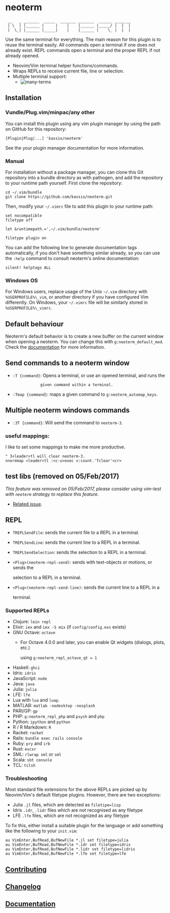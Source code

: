 # neoterm

```text
 __   _ _______  _____  _______ _______  ______ _______
 | \  | |______ |     |    |    |______ |_____/ |  |  |
 |  \_| |______ |_____|    |    |______ |    \_ |  |  |
```

Use the same terminal for everything. The main reason for this plugin is to reuse the terminal easily. All commands open a terminal if one does not already exist. REPL commands open a terminal and the proper REPL if not already opened.

* Neovim/Vim terminal helper functions/commands.
* Wraps REPLs to receive current file, line or selection.
* Multiple terminal support:
  * ![many-terms](https://cloud.githubusercontent.com/assets/120483/8921869/fe459572-34b1-11e5-93c9-c3b6f3b44719.gif)

## Installation

### Vundle/Plug.vim/minpac/any other

You can install this plugin using any vim plugin manager by using the path on GitHub for this repository:

```text
[Plugin|Plug|...] 'kassio/neoterm'
```

See the your plugin manager documentation for more information.

### Manual

For installation without a package manager, you can clone this Git repository into a bundle directory as with pathogen, and add the repository to your runtime path yourself. First clone the repository:

```text
cd ~/.vim/bundle
git clone https://github.com/kassio/neoterm.git
```

Then, modify your `~/.vimrc` file to add this plugin to your runtime path:

```text
set nocompatible
filetype off

let &runtimepath.=',~/.vim/bundle/neoterm'

filetype plugin on
```

You can add the following line to generate documentation tags automatically, if you don't have something similar already, so you can use the `:help` command to consult neoterm's online documentation:

```text
silent! helptags ALL
```

### Windows OS

For Windows users, replace usage of the Unix `~/.vim` directory with `%USERPROFILE%\_vim`, or another directory if you have configured Vim differently. On Windows, your `~/.vimrc` file will be similarly stored in `%USERPROFILE%\_vimrc`.

## Default behaviour

Neoterm's default behavior is to create a new buffer on the current window when opening a neoterm. You can change this with `g:neoterm_default_mod`. Check the [documentation](https://github.com/kassio/neoterm/blob/master/doc/neoterm.txt) for more information.

## Send commands to a neoterm window

* `:T {command}`: Opens a terminal, or use an opened terminal, and runs the

  ```text
              given command within a terminal.
  ```

* `:Tmap {command}`: maps a given command to `g:neoterm_automap_keys`.

## Multiple neoterm windows commands

* `:3T {command}`: Will send the command to `neoterm-3`.

### useful mappings:

I like to set some mappings to make me more productive.

```text
" 3<leader>tl will clear neoterm-3.
nnoremap <leader>tl :<c-u>exec v:count.'Tclear'<cr>
```

## test libs \(removed on 05/Feb/2017\)

_This feature was removed on 05/Feb/2017, please consider using vim-test with `neoterm` strategy to replace this feature._

* [Related issue](https://github.com/kassio/neoterm/issues/123).

## REPL

* `TREPLSendFile`: sends the current file to a REPL in a terminal.
* `TREPLSendLine`: sends the current line to a REPL in a terminal.
* `TREPLSendSelection`: sends the selection to a REPL in a terminal.
* `<Plug>(neoterm-repl-send)`: sends with text-objects or motions, or sends the

  selection to a REPL in a terminal.

* `<Plug>(neoterm-repl-send-line)`: sends the current line to a REPL in a

  terminal.

### Supported REPLs

* Clojure: `lein repl`
* Elixir: `iex` and `iex -S mix` \(if `config/config.exs` exists\)
* GNU Octave: `octave`
  * For Octave 4.0.0 and later, you can enable Qt widgets \(dialogs, plots, etc.\)

    using `g:neoterm_repl_octave_qt = 1`
* Haskell: `ghci`
* Idris: `idris`
* JavaScript: `node`
* Java: `java`
* Julia: `julia`
* LFE: `lfe`
* Lua with `lua` and `luap`.
* MATLAB: `matlab -nodesktop -nosplash`
* PARI/GP: `gp`
* PHP: `g:neoterm_repl_php` and `psysh` and `php`
* Python: `ipython` and `python`
* R / R Markdown: `R`
* Racket: `racket`
* Rails: `bundle exec rails console`
* Ruby: `pry` and `irb`
* Rust: `evcxr`
* SML: `rlwrap sml` or `sml`
* Scala: `sbt console`
* TCL: `tclsh`

### Troubleshooting

Most standard file extensions for the above REPLs are picked up by Neovim/Vim's default filetype plugins. However, there are two exceptions:

* Julia `.jl` files, which are detected as `filetipe=lisp`
* Idris `.idr`, `.lidr` files which are not recognised as any filetype
* LFE `.lfe` files, which are not recognized as any filetype

To fix this, either install a suitable plugin for the language or add something like the following to your `init.vim`:

```text
au VimEnter,BufRead,BufNewFile *.jl set filetype=julia
au VimEnter,BufRead,BufNewFile *.idr set filetype=idris
au VimEnter,BufRead,BufNewFile *.lidr set filetype=lidris
au VimEnter,BufRead,BufNewFile *.lfe set filetype=lfe
```

## [Contributing](contributing.md)

## [Changelog](changelog.md)

## [Documentation](https://github.com/kassio/neoterm/tree/c9fee0a90b23b34c0ccc5704691d302b727fc62a/doc/neoterm.txt)

